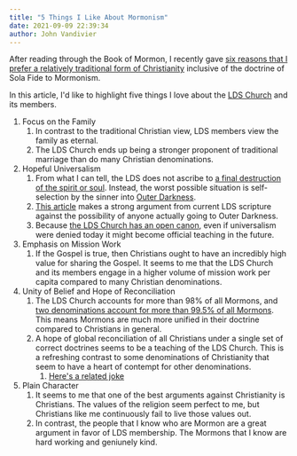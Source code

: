 ```yaml
---
title: "5 Things I Like About Mormonism"
date: 2021-09-09 22:39:34
author: John Vandivier
---
```




<!-- wp:paragraph -->
<p>After reading through the Book of Mormon, I recently gave <a href=\"https://www.afterecon.com/philosophy-religion-and-apologetics/6-reasons-to-prefer-christianity-to-mormonism/\">six reasons that I prefer a relatively traditional form of Christianity</a> inclusive of the doctrine of Sola Fide to Mormonism.</p>
<!-- /wp:paragraph -->

<!-- wp:paragraph -->
<p>In this article, I'd like to highlight five things I love about the <a href=\"https://en.wikipedia.org/w/index.php?title=The_Church_of_Jesus_Christ_of_Latter-day_Saints&amp;oldid=1043379535\">LDS Church</a> and its members.</p>
<!-- /wp:paragraph -->

<!-- wp:list {\"ordered\":true} -->
<ol><li>Focus on the Family<ol><li>In contrast to the traditional Christian view, LDS members view the family as eternal.</li><li>The LDS Church ends up being a stronger proponent of traditional marriage than do many Christian denominations.</li></ol></li><li>Hopeful Universalism<ol><li>From what I can tell, the LDS does not ascribe to <a href=\"https://en.wikipedia.org/w/index.php?title=Annihilationism&amp;oldid=1017768550\">a final destruction of the spirit or soul</a>. Instead, the worst possible situation is self-selection by the sinner into <a href=\"https://en.wikipedia.org/w/index.php?title=Spirit_world_(Latter_Day_Saints)&amp;oldid=1034250095#Outer_darkness\">Outer Darkness</a>.</li><li><a href=\"https://www.mrm.org/outer-darkness-sons-of-perdition\">This article</a> makes a strong argument from current LDS scripture against the possibility of anyone actually going to Outer Darkness.</li><li>Because <a href=\"https://en.wikipedia.org/w/index.php?title=Standard_works&amp;oldid=1029464611\">the LDS Church has an open canon</a>, even if universalism were denied today it might become official teaching in the future.</li></ol></li><li>Emphasis on Mission Work<ol><li>If the Gospel is true, then Christians ought to have an incredibly high value for sharing the Gospel. It seems to me that the LDS Church and its members engage in a higher volume of mission work per capita compared to many Christian denominations.</li></ol></li><li>Unity of Belief and Hope of Reconciliation<ol><li>The LDS Church accounts for more than 98% of all Mormons, and <a href=\"https://en.wikipedia.org/w/index.php?title=List_of_denominations_in_the_Latter_Day_Saint_movement&amp;oldid=1036536044\">two denominations account for more than 99.5% of all Mormons</a>. This means Mormons are much more unified in their doctrine compared to Christians in general.</li><li>A hope of global reconciliation of all Christians under a single set of correct doctrines seems to be a teaching of the LDS Church. This is a refreshing contrast to some denominations of Christianity that seem to have a heart of contempt for other denominations.<ol><li><a href=\"https://www.tiktok.com/@humansaltlamp/video/7005770131720785157?is_from_webapp=v1\">Here's a related joke</a></li></ol></li></ol></li><li>Plain Character<ol><li>It seems to me that one of the best arguments against Christianity is Christians. The values of the religion seem perfect to me, but Christians like me continuously fail to live those values out.</li><li>In contrast, the people that I know who are Mormon are a great argument in favor of LDS membership. The Mormons that I know are hard working and geniunely kind.</li></ol></li></ol>
<!-- /wp:list -->